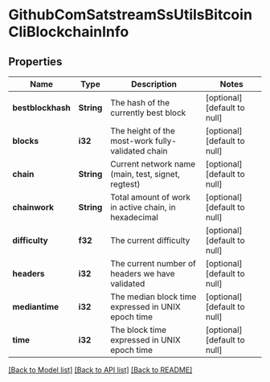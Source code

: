 # GithubComSatstreamSsUtilsBitcoinCliBlockchainInfo

## Properties
Name | Type | Description | Notes
------------ | ------------- | ------------- | -------------
**bestblockhash** | **String** | The hash of the currently best block | [optional] [default to null]
**blocks** | **i32** | The height of the most-work fully-validated chain | [optional] [default to null]
**chain** | **String** | Current network name (main, test, signet, regtest) | [optional] [default to null]
**chainwork** | **String** | Total amount of work in active chain, in hexadecimal | [optional] [default to null]
**difficulty** | **f32** | The current difficulty | [optional] [default to null]
**headers** | **i32** | The current number of headers we have validated | [optional] [default to null]
**mediantime** | **i32** | The median block time expressed in UNIX epoch time | [optional] [default to null]
**time** | **i32** | The block time expressed in UNIX epoch time | [optional] [default to null]

[[Back to Model list]](../README.md#documentation-for-models) [[Back to API list]](../README.md#documentation-for-api-endpoints) [[Back to README]](../README.md)


